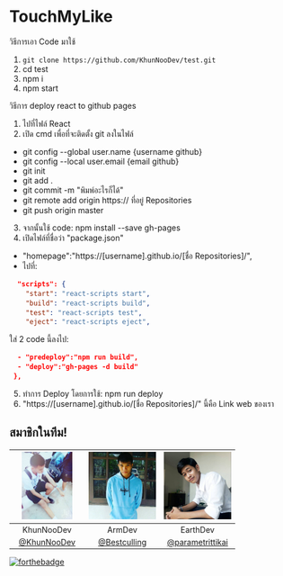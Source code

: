 # TouchMyLike
  วิธีการเอา Code มาใช้
  
  
  
  
1) `git clone https://github.com/KhunNooDev/test.git`
2) cd test
3) npm i
4) npm start

  วิธีการ deploy react to github pages
1) ไปที่ไฟล์ React 
2) เปิด cmd เพื่อที่จะติดตั้ง git ลงในไฟล์
  - git config --global user.name {username github}
  - git config --local user.email {email github}
  - git init
  - git add .
  - git commit -m "พิมพ์อะไรก็ได้"
  - git remote add origin https:// ที่อยู่ Repositories 
  - git push origin master
3) จากนั้นใช้ code: npm install --save gh-pages
4) เปิดไฟล์ที่ชื่อว่า "package.json" 
  - "homepage":"https://[username].github.io/[ชื่อ Repositories]/",
  - ไปที่:
  ```json
    "scripts": {
      "start": "react-scripts start",
      "build": "react-scripts build",
      "test": "react-scripts test",
      "eject": "react-scripts eject",
  ```
  
  ใส่ 2 code นี้ลงไป:
  ```json
    - "predeploy":"npm run build",
    - "deploy":"gh-pages -d build"
   },
   ```
   
5) ทำการ Deploy โดยการใช้: npm run deploy
6) "https://[username].github.io/[ชื่อ Repositories]/" นี้คือ Link web ของเรา



## สมาชิกในทีม!
|<a href=""><img src="https://github.com/KhunNooDev/test/blob/master/img/tml_1.jpg" width="120" height="120"></a>|<a href=""><img src="https://github.com/KhunNooDev/test/blob/master/img/tml_3.jpg" width="120" height="120"></a>|<a href=""><img src="https://github.com/KhunNooDev/test/blob/master/img/tml_2.jpg" width="120" height="120"></a>|
|:-------------:|:-------------:|:-------------:|
| KhunNooDev      | ArmDev      | EarthDev      |
| [@KhunNooDev](https://github.com/KhunNooDev) | [@Bestculling](https://github.com/Bestculling) | [@parametrittikai](https://github.com/parametrittikai)

[![forthebadge](https://forthebadge.com/images/badges/made-with-javascript.svg)](https://forthebadge.com) 
